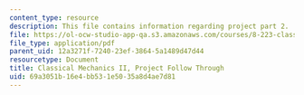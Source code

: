 ```yaml
---
content_type: resource
description: This file contains information regarding project part 2.
file: https://ol-ocw-studio-app-qa.s3.amazonaws.com/courses/8-223-classical-mechanics-ii-january-iap-2017/69a3051b16e4bb531e5035a8d4ae7d81_MIT8_223IAP17_ProjectPart2.pdf
file_type: application/pdf
parent_uid: 12a3271f-7240-23ef-3864-5a1489d47d44
resourcetype: Document
title: Classical Mechanics II, Project Follow Through
uid: 69a3051b-16e4-bb53-1e50-35a8d4ae7d81
---
```

